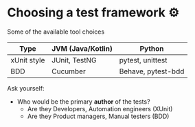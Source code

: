 # Choosing a test framework ⚙️

Some of the available tool choices

| Type        | JVM (Java/Kotlin) | Python             |
| ----------- | ----------------- | ------------------ |
| xUnit style | JUnit, TestNG     | pytest, unittest   |
| BDD         | Cucumber          | Behave, pytest-bdd |

Ask yourself:

- Who would be the primary **author** of the tests?
  - Are they Developers, Automation engineers (XUnit)
  - Are they Product managers, Manual testers (BDD)
